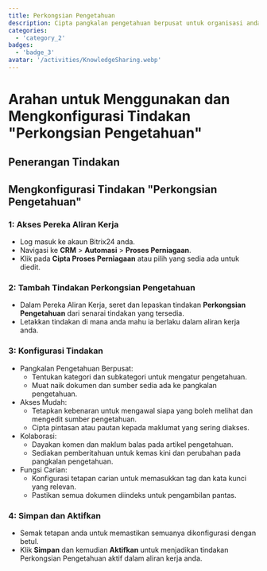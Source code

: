 ```yaml
---
title: Perkongsian Pengetahuan
description: Cipta pangkalan pengetahuan berpusat untuk organisasi anda.
categories: 
  - 'category_2'
badges: 
  - 'badge_3'
avatar: '/activities/KnowledgeSharing.webp'
---
```

# Arahan untuk Menggunakan dan Mengkonfigurasi Tindakan "Perkongsian Pengetahuan"

## Penerangan Tindakan

## **Mengkonfigurasi Tindakan "Perkongsian Pengetahuan"**

### 1: Akses Pereka Aliran Kerja
- Log masuk ke akaun Bitrix24 anda.
- Navigasi ke **CRM** > **Automasi** > **Proses Perniagaan**.
- Klik pada **Cipta Proses Perniagaan** atau pilih yang sedia ada untuk diedit.

### 2: Tambah Tindakan Perkongsian Pengetahuan
- Dalam Pereka Aliran Kerja, seret dan lepaskan tindakan **Perkongsian Pengetahuan** dari senarai tindakan yang tersedia.
- Letakkan tindakan di mana anda mahu ia berlaku dalam aliran kerja anda.

### 3: Konfigurasi Tindakan
- Pangkalan Pengetahuan Berpusat:
  - Tentukan kategori dan subkategori untuk mengatur pengetahuan.
  - Muat naik dokumen dan sumber sedia ada ke pangkalan pengetahuan.
- Akses Mudah:
  - Tetapkan kebenaran untuk mengawal siapa yang boleh melihat dan mengedit sumber pengetahuan.
  - Cipta pintasan atau pautan kepada maklumat yang sering diakses.
- Kolaborasi:
  - Dayakan komen dan maklum balas pada artikel pengetahuan.
  - Sediakan pemberitahuan untuk kemas kini dan perubahan pada pangkalan pengetahuan.
- Fungsi Carian:
  - Konfigurasi tetapan carian untuk memasukkan tag dan kata kunci yang relevan.
  - Pastikan semua dokumen diindeks untuk pengambilan pantas.

### 4: Simpan dan Aktifkan
- Semak tetapan anda untuk memastikan semuanya dikonfigurasi dengan betul.
- Klik **Simpan** dan kemudian **Aktifkan** untuk menjadikan tindakan Perkongsian Pengetahuan aktif dalam aliran kerja anda.
